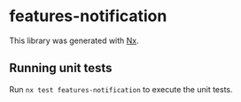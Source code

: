 # features-notification

This library was generated with [Nx](https://nx.dev).

## Running unit tests

Run `nx test features-notification` to execute the unit tests.
